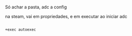 Só achar a pasta, adc a config

na steam, vai em propriedades, e em executar ao iniciar adc

```BASH

+exec autoexec
```
